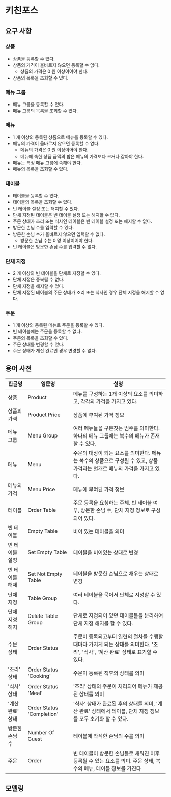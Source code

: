 # 키친포스

## 요구 사항

### 상품

* 상품을 등록할 수 있다.
* 상품의 가격이 올바르지 않으면 등록할 수 없다.
    * 상품의 가격은 0 원 이상이어야 한다.
* 상품의 목록을 조회할 수 있다.

### 메뉴 그룹

* 메뉴 그룹을 등록할 수 있다.
* 메뉴 그룹의 목록을 조회할 수 있다.

### 메뉴

* 1 개 이상의 등록된 상품으로 메뉴를 등록할 수 있다.
* 메뉴의 가격이 올바르지 않으면 등록할 수 없다.
    * 메뉴의 가격은 0 원 이상이어야 한다.
    * 메뉴에 속한 상품 금액의 합은 메뉴의 가격보다 크거나 같아야 한다.
* 메뉴는 특정 메뉴 그룹에 속해야 한다.
* 메뉴의 목록을 조회할 수 있다.

### 테이블

* 테이블을 등록할 수 있다.
* 테이블의 목록을 조회할 수 있다.
* 빈 테이블 설정 또는 해지할 수 있다.
* 단체 지정된 테이블은 빈 테이블 설정 또는 해지할 수 없다.
* 주문 상태가 조리 또는 식사인 테이블은 빈 테이블 설정 또는 해지할 수 없다.
* 방문한 손님 수를 입력할 수 있다.
* 방문한 손님 수가 올바르지 않으면 입력할 수 없다.
    * 방문한 손님 수는 0 명 이상이어야 한다.
* 빈 테이블은 방문한 손님 수를 입력할 수 없다.

### 단체 지정

* 2 개 이상의 빈 테이블을 단체로 지정할 수 있다.
* 단체 지정은 중복될 수 없다.
* 단체 지정을 해지할 수 있다.
* 단체 지정된 테이블의 주문 상태가 조리 또는 식사인 경우 단체 지정을 해지할 수 없다.

### 주문

* 1 개 이상의 등록된 메뉴로 주문을 등록할 수 있다.
* 빈 테이블에는 주문을 등록할 수 없다.
* 주문의 목록을 조회할 수 있다.
* 주문 상태를 변경할 수 있다.
* 주문 상태가 계산 완료인 경우 변경할 수 없다.

## 용어 사전

| 한글명 | 영문명 | 설명 |
| --- | --- | --- |
| 상품 | Product | 메뉴를 구성하는 1개 이상의 요소를 의미하고, 각각의 가격을 가지고 있다. |
| 상품의 가격 | Product Price | 상품에 부여된 가격 정보 |
| 메뉴 그룹 | Menu Group | 여러 메뉴들을 구분짓는 범주를 의미한다. 하나의 메뉴 그룹에는 복수의 메뉴가 존재할 수 있다. |
| 메뉴 | Menu | 주문의 대상이 되는 요소를 의미한다. 메뉴는 복수의 상품으로 구성될 수 있고, 상품 가격과는 별개로 메뉴의 가격을 가지고 있다. |
| 메뉴의 가격 | Menu Price | 메뉴에 부여된 가격 정보 |
| 테이블 | Order Table | 주문 등록을 요청하는 주체. 빈 테이블 여부, 방문한 손님 수, 단체 지정 정보로 구성되어 있다. |
| 빈 테이블 | Empty Table | 비어 있는 테이블을 의미 |
| 빈 테이블 설정 | Set Empty Table | 테이블을 비어있는 상태로 변경 |
| 빈 테이블 해제 | Set Not Empty Table | 테이블을 방문한 손님으로 채우는 상태로 변경 |
| 단체 지정 | Table Group | 여러 테이블을 묶어서 단체로 지정할 수 있다. |
| 단체 지정 해지 | Delete Table Group | 단체로 지정되어 있던 테이블들을 분리하여 단체 지정 해지를 할 수 있다. |
| 주문 상태 | Order Status | 주문이 등록되고부터 일련의 절차를 수행할 때마다 가지게 되는 상태를 의미한다. '조리', '식사', '계산 완료' 상태로 표기할 수 있다. |
| '조리' 상태 | Order Status 'Cooking' | 주문이 등록된 직후의 상태를 의미 |
| '식사' 상태 | Order Status 'Meal' | '조리' 상태의 주문이 처리되어 메뉴가 제공된 상태를 의미 |
| '계산 완료' 상태 | Order Status 'Completion' | '식사' 상태가 완료된 후의 상태를 의미, '계산 완료' 상태에서 테이블, 단체 지정 정보를 모두 초기화 할 수 있다. |
| 방문한 손님 수 | Number Of Guest | 테이블에 착석한 손님의 수를 의미 |
| 주문 | Order | 빈 테이블이 방문한 손님들로 채워진 이후 등록될 수 있는 요소를 의미. 주문 상태, 복수의 메뉴, 테이블 정보를 가진다 |
## 모델링
